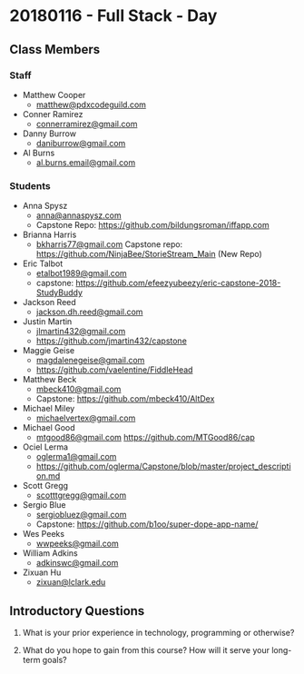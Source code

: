 # 20180116 - Full Stack - Day

## Class Members

### Staff

- Matthew Cooper
    - matthew@pdxcodeguild.com
- Conner Ramirez
    - connerramirez@gmail.com
- Danny Burrow
    - daniburrow@gmail.com
- Al Burns
    - al.burns.email@gmail.com

### Students

- Anna Spysz
    - anna@annaspysz.com
    - Capstone Repo: https://github.com/bildungsroman/iffapp.com
- Brianna Harris
    - bkharris77@gmail.com
    Capstone repo: https://github.com/NinjaBee/StorieStream_Main (New Repo)
- Eric Talbot
    - etalbot1989@gmail.com
    - capstone: https://github.com/efeezyubeezy/eric-capstone-2018-StudyBuddy
- Jackson Reed
    - jackson.dh.reed@gmail.com
- Justin Martin
    - jlmartin432@gmail.com
    - https://github.com/jmartin432/capstone
- Maggie Geise
    - magdalenegeise@gmail.com
    - https://github.com/vaelentine/FiddleHead
- Matthew Beck
    - mbeck410@gmail.com
    - Capstone: https://github.com/mbeck410/AltDex
- Michael Miley
    - michaelvertex@gmail.com
- Michael Good
    - mtgood86@gmail.com
    https://github.com/MTGood86/cap
- Ociel Lerma
    - oglerma1@gmail.com
    - https://github.com/oglerma/Capstone/blob/master/project_description.md
- Scott Gregg
    - scotttgregg@gmail.com
- Sergio Blue
    - sergiobluez@gmail.com
    - Capstone: https://github.com/b1oo/super-dope-app-name/
- Wes Peeks
    - wwpeeks@gmail.com
- William Adkins
    - adkinswc@gmail.com
- Zixuan Hu
    - zixuan@lclark.edu


## Introductory Questions

1. What is your prior experience in technology, programming or otherwise?

2. What do you hope to gain from this course? How will it serve your long-term goals?




